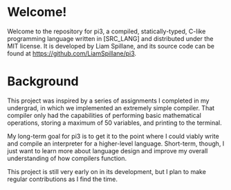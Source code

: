 # Welcome!

Welcome to the repository for pi3, a compiled, statically-typed, C-like programming language written in [SRC_LANG] and distributed under the MIT license. It is developed by Liam Spillane, and its source code can be found at https://github.com/LiamSpillane/pi3.

# Background

This project was inspired by a series of assignments I completed in my undergrad, in which we implemented an extremely simple compiler. That compiler only had the capabilities of performing basic mathematical operations, storing a maximum of 50 variables, and printing to the terminal.

My long-term goal for pi3 is to get it to the point where I could viably write and compile an interpreter for a higher-level language. Short-term, though, I just want to learn more about language design and improve my overall understanding of how compilers function.

This project is still very early on in its development, but I plan to make regular contributions as I find the time.
